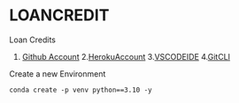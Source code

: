 # LOANCREDIT
Loan Credits
1. [Github Account](https://github.com)
2.[HerokuAccount](https://heroku.com)
3.[VSCODEIDE](https://code.visualstudio.com/)
4.[GitCLI](https://git-scm.com/book/en/v2/Getting-Started-The-Command-Line)

Create a new Environment
`````````````````````````
conda create -p venv python==3.10 -y
````````````````````````````````````````
